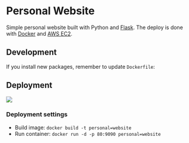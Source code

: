 # Personal Website

Simple personal website built with Python and [Flask](http://flask.pocoo.org/).
The deploy is done with [Docker](https://www.docker.com/) and [AWS EC2](https://aws.amazon.com/ec2/).

## Development

If you install new packages, remember to update `Dockerfile`:


## Deployment

<a href="https://www.docker.com/">
  <img src="https://www.docker.com/sites/default/files/d8/styles/role_icon/public/2019-07/horizontal-logo-monochromatic-white.png?itok=SBlK2TGU"/>
</a>

### Deployment settings

* Build image: `docker build -t personal=website`
* Run container: `docker run -d -p 80:9090 personal=website` 
